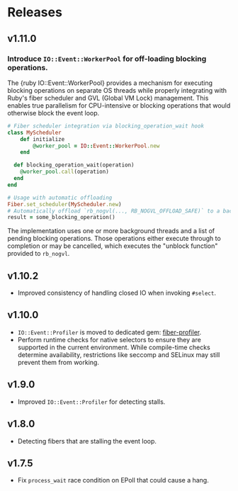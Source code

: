 # Releases

## v1.11.0

### Introduce `IO::Event::WorkerPool` for off-loading blocking operations.

The {ruby IO::Event::WorkerPool} provides a mechanism for executing blocking operations on separate OS threads while properly integrating with Ruby's fiber scheduler and GVL (Global VM Lock) management. This enables true parallelism for CPU-intensive or blocking operations that would otherwise block the event loop.

``` ruby
# Fiber scheduler integration via blocking_operation_wait hook
class MyScheduler
	def initialize
		@worker_pool = IO::Event::WorkerPool.new
	end

  def blocking_operation_wait(operation)
    @worker_pool.call(operation)
  end
end

# Usage with automatic offloading
Fiber.set_scheduler(MyScheduler.new)
# Automatically offload `rb_nogvl(..., RB_NOGVL_OFFLOAD_SAFE)` to a background thread:
result = some_blocking_operation()
```

The implementation uses one or more background threads and a list of pending blocking operations. Those operations either execute through to completion or may be cancelled, which executes the "unblock function" provided to `rb_nogvl`.

## v1.10.2

  - Improved consistency of handling closed IO when invoking `#select`.

## v1.10.0

  - `IO::Event::Profiler` is moved to dedicated gem: [fiber-profiler](https://github.com/socketry/fiber-profiler).
  - Perform runtime checks for native selectors to ensure they are supported in the current environment. While compile-time checks determine availability, restrictions like seccomp and SELinux may still prevent them from working.

## v1.9.0

  - Improved `IO::Event::Profiler` for detecting stalls.

## v1.8.0

  - Detecting fibers that are stalling the event loop.

## v1.7.5

  - Fix `process_wait` race condition on EPoll that could cause a hang.

